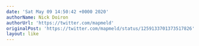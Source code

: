 ```yaml
---
date: 'Sat May 09 14:50:42 +0000 2020'
authorName: Nick Doiron
authorUrl: 'https://twitter.com/mapmeld'
originalPost: 'https://twitter.com/mapmeld/status/1259133701373517826'
layout: like
---
```

